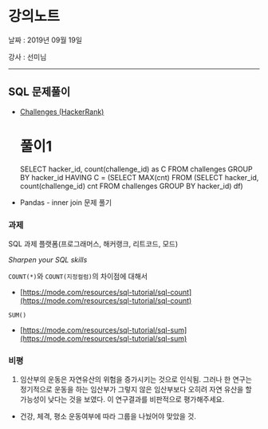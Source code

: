 # 강의노트

날짜 : 2019년 09월 19일

강사 : 선미님

---

## SQL 문제풀이

- [Challenges (HackerRank)](https://www.hackerrank.com/challenges/challenges/problem)

    # 풀이1
    SELECT hacker_id, count(challenge_id) as C
    FROM challenges
    GROUP BY hacker_id
    HAVING C = (SELECT MAX(cnt) FROM (SELECT hacker_id, count(challenge_id) cnt FROM challenges GROUP BY hacker_id) df) 

- Pandas - inner join 문제 풀기

### 과제

 SQL 과제 플랫폼(프로그래머스, 해커랭크, 리트코드, 모드)

*Sharpen your SQL skills*

`COUNT(*)`와 `COUNT(지정컬럼)`의 차이점에 대해서 

- [https://mode.com/resources/sql-tutorial/sql-count](https://mode.com/resources/sql-tutorial/sql-count)

`SUM()`

- [https://mode.com/resources/sql-tutorial/sql-sum](https://mode.com/resources/sql-tutorial/sql-sum)

### 비평

1. 임산부의 운동은 자연유산의 위험을 증가시키는 것으로 인식됨. 그러나 한 연구는 정기적으로 운동을 하는 임산부가 그렇지 않은 임산부보다 오히려 자연 유산을 할 가능성이 낮다는 것을 보였다. 이 연구결과를 비판적으로 평가해주세요.

- 건강, 체격, 평소 운동여부에 따라 그룹을 나눴어야 맞았을 것.